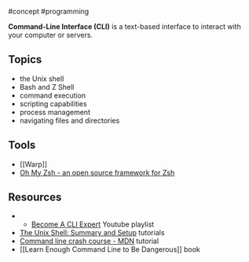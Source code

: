 #concept #programming 

**Command-Line Interface (CLI)** is a text-based interface to interact with your computer or servers.
## Topics
- the Unix shell
- Bash and Z Shell
- command execution
- scripting capabilities
- process management
- navigating files and directories
## Tools
- [[Warp]]
- [Oh My Zsh - an open source framework for Zsh](https://ohmyz.sh/)
## Resources
- - [Become A CLI Expert](https://www.youtube.com/playlist?list=PLTEsfOte9N3gmvIBBxJ0hPV9_yc7oVrSw) Youtube playlist
- [The Unix Shell: Summary and Setup](https://swcarpentry.github.io/shell-novice/) tutorials
- [Command line crash course - MDN](https://developer.mozilla.org/en-US/docs/Learn_web_development/Getting_started/Environment_setup/Command_line) tutorial
- [[Learn Enough Command Line to Be Dangerous]] book
